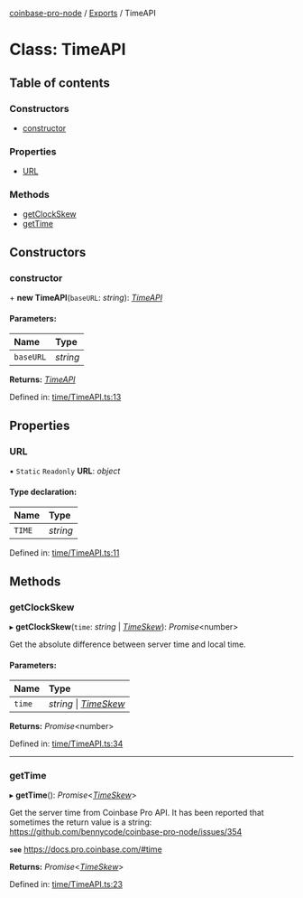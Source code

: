 [coinbase-pro-node](../README.md) / [Exports](../modules.md) / TimeAPI

# Class: TimeAPI

## Table of contents

### Constructors

- [constructor](timeapi.md#constructor)

### Properties

- [URL](timeapi.md#url)

### Methods

- [getClockSkew](timeapi.md#getclockskew)
- [getTime](timeapi.md#gettime)

## Constructors

### constructor

\+ **new TimeAPI**(`baseURL`: _string_): [_TimeAPI_](timeapi.md)

#### Parameters:

| Name      | Type     |
| :-------- | :------- |
| `baseURL` | _string_ |

**Returns:** [_TimeAPI_](timeapi.md)

Defined in: [time/TimeAPI.ts:13](https://github.com/bennycode/coinbase-pro-node/blob/baa73d4/src/time/TimeAPI.ts#L13)

## Properties

### URL

▪ `Static` `Readonly` **URL**: _object_

#### Type declaration:

| Name   | Type     |
| :----- | :------- |
| `TIME` | _string_ |

Defined in: [time/TimeAPI.ts:11](https://github.com/bennycode/coinbase-pro-node/blob/baa73d4/src/time/TimeAPI.ts#L11)

## Methods

### getClockSkew

▸ **getClockSkew**(`time`: _string_ \| [_TimeSkew_](../interfaces/timeskew.md)): _Promise_<number\>

Get the absolute difference between server time and local time.

#### Parameters:

| Name   | Type                                                |
| :----- | :-------------------------------------------------- |
| `time` | _string_ \| [_TimeSkew_](../interfaces/timeskew.md) |

**Returns:** _Promise_<number\>

Defined in: [time/TimeAPI.ts:34](https://github.com/bennycode/coinbase-pro-node/blob/baa73d4/src/time/TimeAPI.ts#L34)

---

### getTime

▸ **getTime**(): _Promise_<[_TimeSkew_](../interfaces/timeskew.md)\>

Get the server time from Coinbase Pro API. It has been reported that sometimes the return value is a string: https://github.com/bennycode/coinbase-pro-node/issues/354

**`see`** https://docs.pro.coinbase.com/#time

**Returns:** _Promise_<[_TimeSkew_](../interfaces/timeskew.md)\>

Defined in: [time/TimeAPI.ts:23](https://github.com/bennycode/coinbase-pro-node/blob/baa73d4/src/time/TimeAPI.ts#L23)
